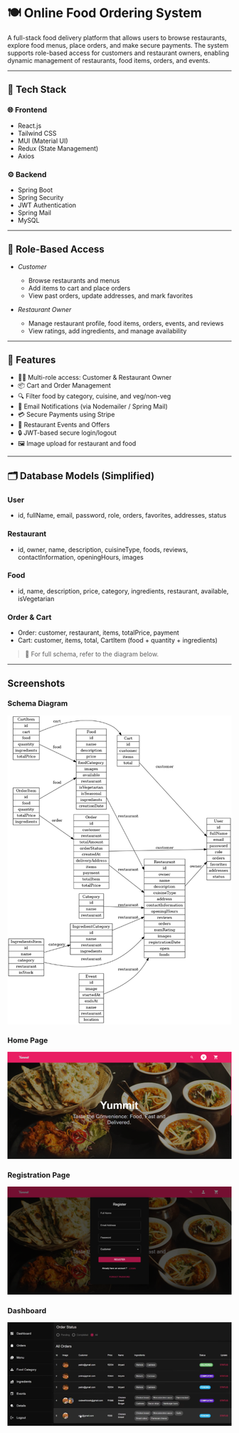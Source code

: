 # 🍽 Online Food Ordering System

A full-stack  food delivery platform that allows users to browse restaurants, explore food menus, place orders, and make secure payments. The system supports role-based access for customers and restaurant owners, enabling dynamic management of restaurants, food items, orders, and events.

---

## 🚀 Tech Stack

### 🌐 Frontend
- React.js
- Tailwind CSS
- MUI (Material UI)
- Redux (State Management)
- Axios

### ⚙ Backend
- Spring Boot
- Spring Security
- JWT Authentication
- Spring Mail
- MySQL

---

## 👥 Role-Based Access

- *Customer*
  - Browse restaurants and menus
  - Add items to cart and place orders
  - View past orders, update addresses, and mark favorites

- *Restaurant Owner*
  - Manage restaurant profile, food items, orders, events, and reviews
  - View ratings, add ingredients, and manage availability

---

## 🧩 Features

- 🧑‍🍳 Multi-role access: Customer & Restaurant Owner
- 📦 Cart and Order Management
- 🔍 Filter food by category, cuisine, and veg/non-veg
- 📧 Email Notifications (via Nodemailer / Spring Mail)
- 💳 Secure Payments using Stripe
- 📅 Restaurant Events and Offers
- 🔒 JWT-based secure login/logout
- 🖼 Image upload for restaurant and food

---

## 🗂 Database Models (Simplified)

### User
- id, fullName, email, password, role, orders, favorites, addresses, status

### Restaurant
- id, owner, name, description, cuisineType, foods, reviews, contactInformation, openingHours, images

### Food
- id, name, description, price, category, ingredients, restaurant, available, isVegetarian

### Order & Cart
- Order: customer, restaurant, items, totalPrice, payment
- Cart: customer, items, total, CartItem (food + quantity + ingredients)

> 🔗 For full schema, refer to the diagram below.

---
## Screenshots

### Schema Diagram
![Online Food Delivery Schema](frontend/images/online_food_delivery_schema.png)

### Home Page
![Home Page](frontend/images/HomePage.png)

### Registration Page
![Registration Page](frontend/images/Register.png)

### Dashboard
![Dashboard](frontend/images/DashBoard.png)
